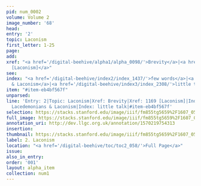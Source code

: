 ```yaml
---
pid: num_0002
volume: Volume 2
image_number: '68'
head: 
entry: '2'
topic: Laconism
first_letter: 1-25
page: 
add: 
xref: "<a href='/digital-beehive/alpha1/alpha_0098/'>Brevity</a>|<a href='/digital-beehive/toc/toc2_227/'>1169
  [Laconism]</a>"
see: 
index: "<a href='/digital-beehive/index2/index_1437/'>few words</a>|<a href='/digital-beehive/index3/index_2184/'>Lacedemonians
  & Laconism</a>|<a href='/digital-beehive/index3/index_2308/'>little talk</a>"
item: "#item-eb4bf567f"
unparsed: 
line: 'Entry: 2|Topic: Laconism|Xref: Brevity|Xref: 1169 [Laconism]|Index: few words|Index:
  Lacedemonians & Laconism|Index: little talk|#item-eb4bf567f'
selection: https://stacks.stanford.edu/image/iiif/fm855tg5659%2F1607_0535/824,774,2946,448/full/0/default.jpg
full_image: https://stacks.stanford.edu/image/iiif/fm855tg5659%2F1607_0535/full/full/0/default.jpg
annotation_uri: http://dev.llgc.org.uk/annotation/1570219754313
insertion: 
thumbnail: https://stacks.stanford.edu/image/iiif/fm855tg5659%2F1607_0535/824,774,600,180/250,/0/default.jpg
label: 2. Laconism
location: "<a href='/digital-beehive/toc/toc2_058/'>Full Page</a>"
issue: 
also_in_entry: 
order: '001'
layout: alpha_item
collection: num1
---
```

